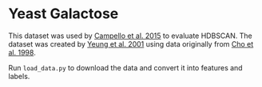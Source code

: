 # Yeast Galactose

This dataset was used by [Campello et al.
2015](https://dl.acm.org/doi/10.1145/2733381) to evaluate HDBSCAN. The dataset
was created by [Yeung et al.
2001](https://academic.oup.com/bioinformatics/article/17/10/977/251689) using
data originally from [Cho et al.
1998](https://pubmed.ncbi.nlm.nih.gov/9702192/).

Run `load_data.py` to download the data and convert it into features and labels.